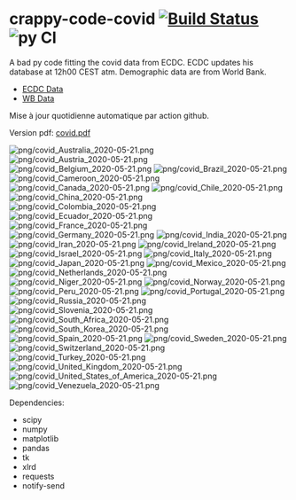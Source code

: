 # crappy-code-covid [![Build Status](https://cloud.drone.io/api/badges/a-lemonnier/crappy-code-covid/status.svg)](https://cloud.drone.io/a-lemonnier/crappy-code-covid) ![py CI](https://github.com/a-lemonnier/crappy-code-covid/workflows/py%20CI/badge.svg)
 
A bad py code fitting the covid data from ECDC. ECDC updates his database at 12h00 CEST atm. Demographic data are from World Bank.
 
- [ECDC Data](https://www.ecdc.europa.eu/en/publications-data/download-todays-data-geographic-distribution-covid-19-cases-worldwide)
- [WB Data](https://data.worldbank.org/indicator/sp.pop.totl)
 
 
Mise à jour quotidienne automatique par action github.
 
Version pdf: [covid.pdf](https://github.com/a-lemonnier/crappy-code-covid/raw/master/covid.pdf)
 
![png/covid_Australia_2020-05-21.png](png/covid_Australia_2020-05-21.png)
![png/covid_Austria_2020-05-21.png](png/covid_Austria_2020-05-21.png)
![png/covid_Belgium_2020-05-21.png](png/covid_Belgium_2020-05-21.png)
![png/covid_Brazil_2020-05-21.png](png/covid_Brazil_2020-05-21.png)
![png/covid_Cameroon_2020-05-21.png](png/covid_Cameroon_2020-05-21.png)
![png/covid_Canada_2020-05-21.png](png/covid_Canada_2020-05-21.png)
![png/covid_Chile_2020-05-21.png](png/covid_Chile_2020-05-21.png)
![png/covid_China_2020-05-21.png](png/covid_China_2020-05-21.png)
![png/covid_Colombia_2020-05-21.png](png/covid_Colombia_2020-05-21.png)
![png/covid_Ecuador_2020-05-21.png](png/covid_Ecuador_2020-05-21.png)
![png/covid_France_2020-05-21.png](png/covid_France_2020-05-21.png)
![png/covid_Germany_2020-05-21.png](png/covid_Germany_2020-05-21.png)
![png/covid_India_2020-05-21.png](png/covid_India_2020-05-21.png)
![png/covid_Iran_2020-05-21.png](png/covid_Iran_2020-05-21.png)
![png/covid_Ireland_2020-05-21.png](png/covid_Ireland_2020-05-21.png)
![png/covid_Israel_2020-05-21.png](png/covid_Israel_2020-05-21.png)
![png/covid_Italy_2020-05-21.png](png/covid_Italy_2020-05-21.png)
![png/covid_Japan_2020-05-21.png](png/covid_Japan_2020-05-21.png)
![png/covid_Mexico_2020-05-21.png](png/covid_Mexico_2020-05-21.png)
![png/covid_Netherlands_2020-05-21.png](png/covid_Netherlands_2020-05-21.png)
![png/covid_Niger_2020-05-21.png](png/covid_Niger_2020-05-21.png)
![png/covid_Norway_2020-05-21.png](png/covid_Norway_2020-05-21.png)
![png/covid_Peru_2020-05-21.png](png/covid_Peru_2020-05-21.png)
![png/covid_Portugal_2020-05-21.png](png/covid_Portugal_2020-05-21.png)
![png/covid_Russia_2020-05-21.png](png/covid_Russia_2020-05-21.png)
![png/covid_Slovenia_2020-05-21.png](png/covid_Slovenia_2020-05-21.png)
![png/covid_South_Africa_2020-05-21.png](png/covid_South_Africa_2020-05-21.png)
![png/covid_South_Korea_2020-05-21.png](png/covid_South_Korea_2020-05-21.png)
![png/covid_Spain_2020-05-21.png](png/covid_Spain_2020-05-21.png)
![png/covid_Sweden_2020-05-21.png](png/covid_Sweden_2020-05-21.png)
![png/covid_Switzerland_2020-05-21.png](png/covid_Switzerland_2020-05-21.png)
![png/covid_Turkey_2020-05-21.png](png/covid_Turkey_2020-05-21.png)
![png/covid_United_Kingdom_2020-05-21.png](png/covid_United_Kingdom_2020-05-21.png)
![png/covid_United_States_of_America_2020-05-21.png](png/covid_United_States_of_America_2020-05-21.png)
![png/covid_Venezuela_2020-05-21.png](png/covid_Venezuela_2020-05-21.png)
 
Dependencies:
- scipy
- numpy
- matplotlib
- pandas
- tk
- xlrd
- requests
- notify-send
